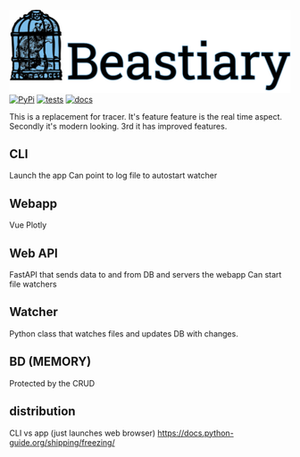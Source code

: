 ![beastiary logo](images/logo.png)
[![PyPi](https://img.shields.io/pypi/v/beastiary.svg)](https://pypi.org/project/beastiary/)
[![tests](https://github.com/Wytamma/beastiary/actions/workflows/test.yml/badge.svg)](https://github.com/Wytamma/beastiary/actions/workflows/test.yml)
[![docs](https://github.com/Wytamma/beastiary/actions/workflows/docs.yml/badge.svg)](https://beastiary.wytamma.com/)

This is a replacement for tracer. It's feature feature is the real time aspect. Secondly it's modern looking. 3rd it has improved features. 


## CLI
Launch the app
Can point to log file to autostart watcher

## Webapp 
Vue
Plotly

## Web API
FastAPI that sends data to and from DB and servers the webapp
Can start file watchers

## Watcher 
Python class that watches files and updates DB with changes.


## BD (MEMORY)
Protected by the CRUD


## distribution 
CLI vs app (just launches web browser)
https://docs.python-guide.org/shipping/freezing/
